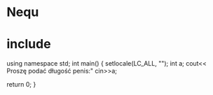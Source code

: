 # Nequ
# include <iostream>
  using namespace std;
  int main()
  {
  setlocale(LC_ALL, "");
int a;
cout<< Proszę podać długość penis:"
cin>>a;








return 0;
}
